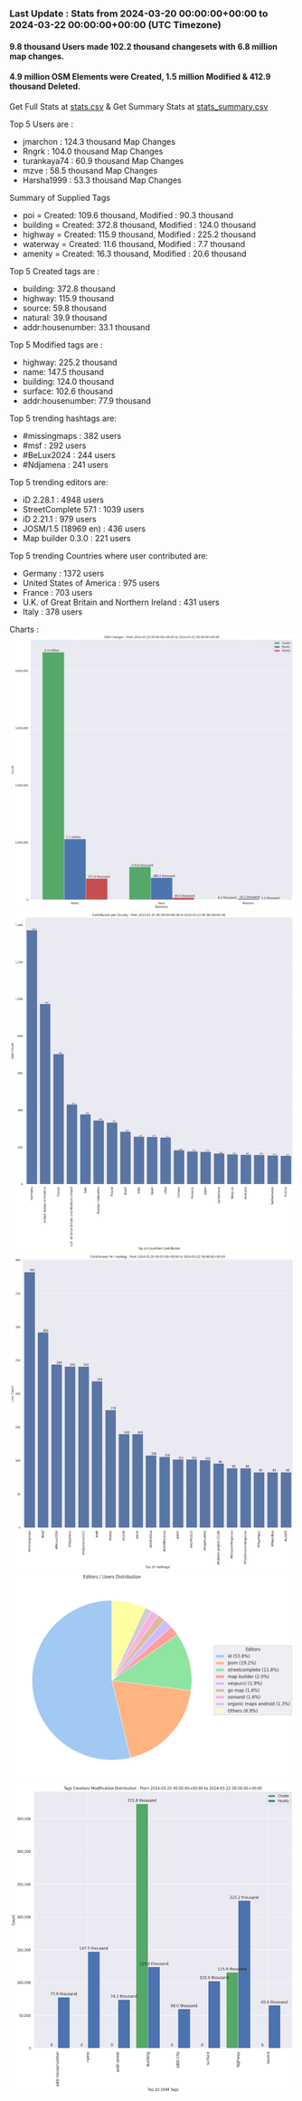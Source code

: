 ### Last Update : Stats from 2024-03-20 00:00:00+00:00 to 2024-03-22 00:00:00+00:00 (UTC Timezone)

#### 9.8 thousand Users made 102.2 thousand changesets with 6.8 million map changes.
#### 4.9 million OSM Elements were Created, 1.5 million Modified & 412.9 thousand Deleted.
Get Full Stats at [stats.csv](/stats/Global/Daily/stats.csv)
 & Get Summary Stats at [stats_summary.csv](/stats/Global/Daily/stats_summary.csv)

Top 5 Users are : 
- jmarchon : 124.3 thousand Map Changes
- Rngrk : 104.0 thousand Map Changes
- turankaya74 : 60.9 thousand Map Changes
- mzve : 58.5 thousand Map Changes
- Harsha1999 : 53.3 thousand Map Changes

Summary of Supplied Tags
- poi = Created: 109.6 thousand, Modified : 90.3 thousand
- building = Created: 372.8 thousand, Modified : 124.0 thousand
- highway = Created: 115.9 thousand, Modified : 225.2 thousand
- waterway = Created: 11.6 thousand, Modified : 7.7 thousand
- amenity = Created: 16.3 thousand, Modified : 20.6 thousand


Top 5 Created tags are :
- building: 372.8 thousand
- highway: 115.9 thousand
- source: 59.8 thousand
- natural: 39.9 thousand
- addr:housenumber: 33.1 thousand


Top 5 Modified tags are :
- highway: 225.2 thousand
- name: 147.5 thousand
- building: 124.0 thousand
- surface: 102.6 thousand
- addr:housenumber: 77.9 thousand


Top 5 trending hashtags are:
- #missingmaps : 382 users
- #msf : 292 users
- #BeLux2024 : 244 users
- #Ndjamena : 241 users


Top 5 trending editors are:
- iD 2.28.1 : 4948 users
- StreetComplete 57.1 : 1039 users
- iD 2.21.1 : 979 users
- JOSM/1.5 (18969 en) : 436 users
- Map builder 0.3.0 : 221 users


Top 5 trending Countries where user contributed are:
- Germany : 1372 users
- United States of America : 975 users
- France : 703 users
- U.K. of Great Britain and Northern Ireland : 431 users
- Italy : 378 users


 Charts : 
![Alt text](./stats_osm_changes.png) 
![Alt text](./stats_users_per_country.png) 
![Alt text](./stats_users_per_hashtag.png) 
![Alt text](./stats_editors_pie_chart.png) 
![Alt text](./stats_tags.png) 
